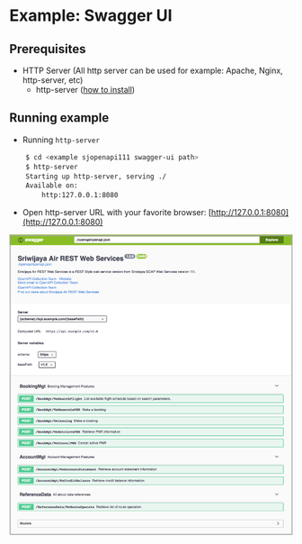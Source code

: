 # Example: Swagger UI

## Prerequisites

- HTTP Server (All http server can be used for example: Apache, Nginx, http-server, etc)
    - http-server ([how to install](https://www.npmjs.com/package/http-server))

## Running example

- Running `http-server`

```bash
    $ cd <example sjopenapi111 swagger-ui path>
    $ http-server
    Starting up http-server, serving ./
    Available on:
        http:127.0.0.1:8080
```

- Open http-server URL with your favorite browser: [http://127.0.0.1:8080](http://127.0.0.1:8080)

<p align="center">
  <img src="assets/img/swagger-ui-sample.png"  width=750>
</p>
